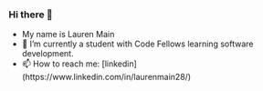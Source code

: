 ### Hi there 👋
<ul>
<li>My name is Lauren Main</li>
<li>🌱 I’m currently a student with Code Fellows learning software development. </li>
<li>📫 How to reach me: [linkedin](https://www.linkedin.com/in/laurenmain28/) </li>
</ul>
